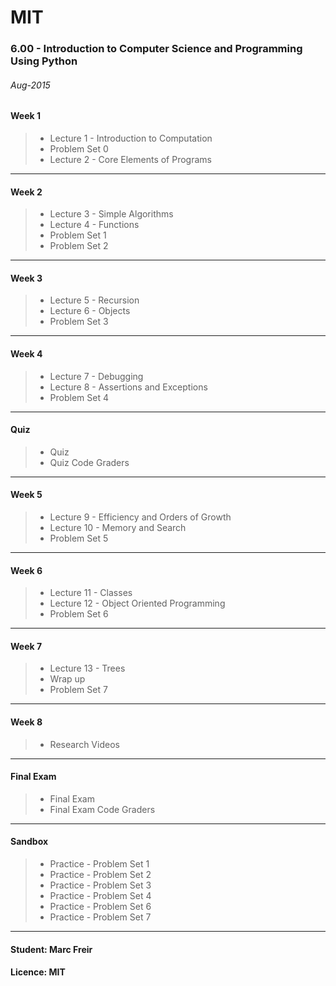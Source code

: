 # MIT
### 6.00 - Introduction to Computer Science and Programming Using Python
###### Aug-2015
#### Week 1
> * Lecture 1 - Introduction to Computation
> * Problem Set 0
> * Lecture 2 - Core Elements of Programs
----
#### Week 2
> * Lecture 3 - Simple Algorithms
> * Lecture 4 - Functions
> * Problem Set 1
> * Problem Set 2
----
#### Week 3
> * Lecture 5 - Recursion
> * Lecture 6 - Objects
> * Problem Set 3
----
#### Week 4
> * Lecture 7 - Debugging
> * Lecture 8 - Assertions and Exceptions
> * Problem Set 4
----
#### Quiz
> * Quiz
> * Quiz Code Graders
----
#### Week 5
> * Lecture 9 - Efficiency and Orders of Growth
> * Lecture 10 - Memory and Search
> * Problem Set 5
----
#### Week 6
> * Lecture 11 - Classes
> * Lecture 12 - Object Oriented Programming
> * Problem Set 6
----
#### Week 7
> * Lecture 13 - Trees
> * Wrap up
> * Problem Set 7
----
#### Week 8
> * Research Videos
----
#### Final Exam
> * Final Exam
> * Final Exam Code Graders
----
#### Sandbox
> * Practice - Problem Set 1
> * Practice - Problem Set 2
> * Practice - Problem Set 3
> * Practice - Problem Set 4
> * Practice - Problem Set 6
> * Practice - Problem Set 7

----
#### Student: Marc Freir
#### Licence: MIT